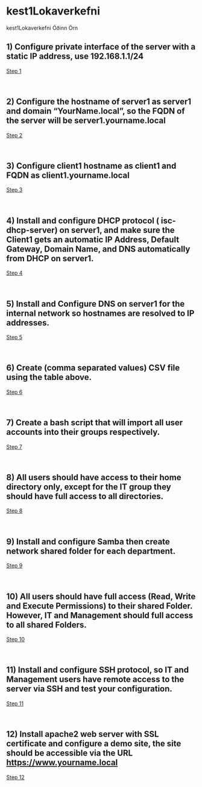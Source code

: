 # kest1Lokaverkefni
kest1Lokaverkefni Óðinn Örn

## 1) Configure private interface of the server with a static IP address, use 192.168.1.1/24
[Step 1](Step1.md)

<br>

## 2) Configure the hostname of server1 as server1 and domain “YourName.local”, so the FQDN of the server will be server1.yourname.local
[Step 2](Step2.md)

<br>

## 3) Configure client1 hostname as client1 and FQDN as client1.yourname.local
[Step 3](Step3.md)

<br>

## 4) Install and configure DHCP protocol ( isc-dhcp-server) on server1, and make sure the Client1 gets an automatic IP Address, Default Gateway, Domain Name, and DNS automatically from DHCP on server1. 
[Step 4](Step4.md)

<br>

## 5) Install and Configure DNS on server1 for the internal network so hostnames are resolved to IP addresses.
[Step 5](Step5.md)

<br>

## 6) Create (comma separated values) CSV file using the table above.
[Step 6](Step6.md)

<br>

## 7) Create a bash script that will import all user accounts into their groups respectively.
[Step 7](Step7.md)

<br>

## 8) All users should have access to their home directory only, except for the IT group they should have full access to all directories.
[Step 8](Step8.md)

<br>

## 9) Install and configure Samba then create network shared folder for each department.
[Step 9](Step9.md)

<br>

## 10) All users should have full access (Read, Write and Execute Permissions) to their shared Folder. However, IT and Management should full access to all shared Folders.
[Step 10](Step10.md)

<br>

## 11) Install and configure SSH protocol, so IT and Management users have remote access to the server via SSH and test your configuration.
[Step 11](Step11.md)

<br>

## 12) Install apache2 web server with SSL certificate and configure a demo site, the site should be accessible via the URL https://www.yourname.local
[Step 12](Step12.md)
